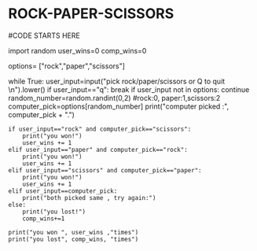 # ROCK-PAPER-SCISSORS
#CODE STARTS HERE

import random
user_wins=0
comp_wins=0

options= ["rock","paper","scissors"]

while True:
    user_input=input("pick rock/paper/scissors or Q to quit \n").lower()
    if user_input=="q":
        break
    if user_input not in options:
        continue
    random_number=random.randint(0,2)
    #rock:0, paper:1,scissors:2
    computer_pick=options[random_number]
    print("computer picked :", computer_pick  + ".")

    if user_input=="rock" and computer_pick=="scissors":
        print("you won!")
        user_wins += 1
    elif user_input=="paper" and computer_pick=="rock":
        print("you won!")
        user_wins += 1
    elif user_input=="scissors" and computer_pick=="paper":
        print("you won!")
        user_wins += 1
    elif user_input==computer_pick:
        print("both picked same , try again:")
    else:
        print("you lost!")
        comp_wins+=1

    print("you won ", user_wins ,"times")
    print("you lost", comp_wins, "times")



